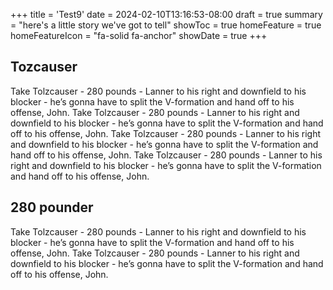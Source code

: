 +++
title = 'Test9'
date = 2024-02-10T13:16:53-08:00
draft = true
summary = "here's a little story we've got to tell"
showToc = true
homeFeature = true
homeFeatureIcon = "fa-solid fa-anchor"
showDate = true
+++

## Tozcauser

Take Tolzcauser - 280 pounds - Lanner to his right and downfield to his blocker - he’s gonna have to split the V-formation and hand off to his offense, John. Take Tolzcauser - 280 pounds - Lanner to his right and downfield to his blocker - he’s gonna have to split the V-formation and hand off to his offense, John. Take Tolzcauser - 280 pounds - Lanner to his right and downfield to his blocker - he’s gonna have to split the V-formation and hand off to his offense, John. Take Tolzcauser - 280 pounds - Lanner to his right and downfield to his blocker - he’s gonna have to split the V-formation and hand off to his offense, John.

## 280 pounder

Take Tolzcauser - 280 pounds - Lanner to his right and downfield to his blocker - he’s gonna have to split the V-formation and hand off to his offense, John. Take Tolzcauser - 280 pounds - Lanner to his right and downfield to his blocker - he’s gonna have to split the V-formation and hand off to his offense, John.
